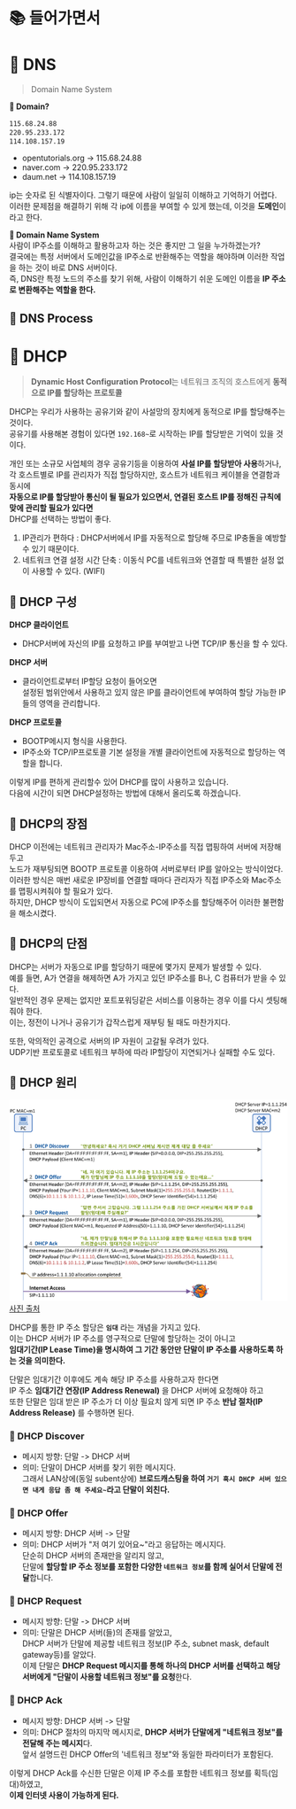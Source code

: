 # 📚 들어가면서     
     
# 📘 DNS    
> Domain Name System     
   
**🤔 Domain?**       
```
115.68.24.88
220.95.233.172
114.108.157.19
```     
* opentutorials.org -> 115.68.24.88      
* naver.com -> 220.95.233.172        
* daum.net -> 114.108.157.19      
    
ip는 숫자로 된 식별자이다. 그렇기 때문에 사람이 일일히 이해하고 기억하기 어렵다.              
이러한 문제점을 해결하기 위해 각 ip에 이름을 부여할 수 있게 했는데, 이것을 **도메인**이라고 한다.      
        
**🤔 Domain Name System**                    
사람이 IP주소를 이해하고 활용하고자 하는 것은 좋지만 그 일을 누가하겠는가?               
결국에는 특정 서버에서 도메인값을 IP주소로 반환해주는 역할을 해야하며 이러한 작업을 하는 것이 바로 DNS 서버이다.               
즉, DNS란 특정 노드의 주소를 찾기 위해, 사람이 이해하기 쉬운 도메인 이름을 **IP 주소로 변환해주는 역할을 한다.**                 
              
## 📖 DNS Process                 
 





# 📗 DHCP  
> **Dynamic Host Configuration Protocol**는 네트워크 조직의 호스트에게 **동적으로 IP를 할당하는 프로토콜**               
                  
DHCP는 우리가 사용하는 공유기와 같이 사설망의 장치에게 동적으로 IP를 할당해주는 것이다.      
공유기를 사용해본 경험이 있다면 `192.168~`로 시작하는 IP를 할당받은 기억이 있을 것이다.       
     
개인 또는 소규모 사업체의 경우 공유기등을 이용하여 **사설 IP를 할당받아 사용**하거나,            
각 호스트별로 IP를 관리자가 직접 할당하지만, 호스트가 네트워크 케이블을 연결함과 동시에         
**자동으로 IP를 할당받아 통신이 될 필요가 있으면서, 연결된 호스트 IP를 정해진 규칙에 맞에 관리할 필요가 있다면**       
DHCP를 선택하는 방법이 좋다.                  
            
1. IP관리가 편하다 : DHCP서버에서 IP를 자동적으로 할당해 주므로 IP충돌을 예방할 수 있기 때문이다.         
2. 네트워크 연결 설정 시간 단축 : 이동식 PC를 네트워크와 연결할 때 특별한 설정 없이 사용할 수 있다. (WIFI)           
   
    
## 📖 DHCP 구성          
**DHCP 클라이언트**            
* DHCP서버에 자신의 IP를 요청하고 IP를 부여받고 나면 TCP/IP 통신을 할 수 있다.          
    
**DHCP 서버**          
* 클라이언트로부터 IP할당 요청이 들어오면          
설정된 범위안에서 사용하고 있지 않은 IP를 클라이언트에 부여하여 할당 가능한 IP들의 영역을 관리합니다.       
          
**DHCP 프로토콜**          
* BOOTP메시지 형식을 사용한다.           
* IP주소와 TCP/IP프로토콜 기본 설정을 개별 클라이언트에 자동적으로 할당하는 역할을 합니다.        
         
이렇게 IP를 편하게 관리할수 있어 DHCP를 많이 사용하고 있습니다.      
다음에 시간이 되면 DHCP설정하는 방법에 대해서 올리도록 하겠습니다.        
                 
## 📖 DHCP의 장점   
DHCP 이전에는 네트워크 관리자가 Mac주소-IP주소를 직접 맵핑하여 서버에 저장해두고   
노드가 재부팅되면 BOOTP 프로토콜 이용하여 서버로부터 IP를 알아오는 방식이었다.       
이러한 방식은 매번 새로운 IP장비를 연결할 때마다 관리자가 직접 IP주소와 Mac주소를 맵핑시켜줘야 할 필요가 있다.       
하지만, DHCP 방식이 도입되면서 자동으로 PC에 IP주소를 할당해주어 이러한 불편함을 해소시켰다.      
    
## 📖 DHCP의 단점      
DHCP는 서버가 자동으로 IP를 할당하기 때문에 몇가지 문제가 발생할 수 있다.    
예를 들면, A가 연결을 해제하면 A가 가지고 있던 IP주소를 B나, C 컴퓨터가 받을 수 있다.  
일반적인 경우 문제는 없지만 포트포워딩같은 서비스를 이용하는 경우 이를 다시 셋팅해줘야 한다.  
이는, 정전이 나거나 공유기가 갑작스럽게 재부팅 될 때도 마찬가지다.     
           
또한, 악의적인 공격으로 서버의 IP 자원이 고갈될 우려가 있다.             
UDP기반 프로토콜로 네트워크 부하에 따라 IP할당이 지연되거나 실패할 수도 있다.       
    
## 📖 DHCP 원리      

![DHCPProcess.png](./images/DHCPProcess.png)    
[사진 출처](https://www.netmanias.com/ko/post/blog/5348/dhcp-ip-allocation-network-protocol/understanding-the-basic-operations-of-dhcp)   
   
DHCP를 통한 IP 주소 할당은 **`임대`** 라는 개념을 가지고 있다.        
이는 DHCP 서버가 IP 주소를 영구적으로 단말에 할당하는 것이 아니고     
**임대기간(IP Lease Time)을 명시하여 그 기간 동안만 단말이 IP 주소를 사용하도록 하는 것을 의미한다.**    
  
단말은 임대기간 이후에도 계속 해당 IP 주소를 사용하고자 한다면       
IP 주소 **임대기간 연장(IP Address Renewal)** 을 DHCP 서버에 요청해야 하고      
또한 단말은 임대 받은 IP 주소가 더 이상 필요치 않게 되면 IP 주소 **반납 절차(IP Address Release)** 를 수행하면 된다.   

### 📄 DHCP Discover
  
* 메시지 방향: 단말 -> DHCP 서버    
* 의미: 단말이 DHCP 서버를 찾기 위한 메시지다.    
그래서 LAN상에(동일 subent상에) **브로드캐스팅을 하여 
`거기 혹시 DHCP 서버 있으면 내게 응답 좀 해 주세요~`라고 단말이 외친다.**          
 
### 📄 DHCP Offer

* 메시지 방향: DHCP 서버 -> 단말
* 의미: DHCP 서버가 "저 여기 있어요~"라고 응답하는 메시지다.   
단순히 DHCP 서버의 존재만을 알리지 않고,   
단말에 **할당할 IP 주소 정보를 포함한 다양한 `네트워크 정보`를 함께 실어서 단말에 전달**합니다.
 
### 📄 DHCP Request  

* 메시지 방향: 단말 -> DHCP 서버   
* 의미: 단말은 DHCP 서버(들)의 존재를 알았고,      
DHCP 서버가 단말에 제공할 네트워크 정보(IP 주소, subnet mask, default gateway등)를 알았다.       
이제 단말은 **DHCP Request 메시지를 통해 하나의 DHCP 서버를 선택하고 
해당 서버에게 "단말이 사용할 네트워크 정보"를 요청**한다.        
   
### 📄 DHCP Ack   
* 메시지 방향: DHCP 서버 -> 단말  
* 의미: DHCP 절차의 마지막 메시지로, **DHCP 서버가 단말에게 "네트워크 정보"를 전달해 주는 메시지**다.       
앞서 설명드린 DHCP Offer의 '네트워크 정보"와 동일한 파라미터가 포함된다.     
   
이렇게 DHCP Ack를 수신한 단말은 이제 IP 주소를 포함한 네트워크 정보를 획득(임대)하였고,    
**이제 인터넷 사용이 가능하게 된다.**   



